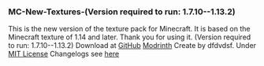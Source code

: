 ### MC-New-Textures-(Version required to run: 1.7.10--1.13.2)
This is the new version of the texture pack for Minecraft. It is based on the Minecraft texture of 1.14 and later. Thank you for using it. (Version required to run: 1.7.10--1.13.2)
Download at 
[GitHub](https://github.com/song682/MC-New-Textures)
[Modrinth](https://modrinth.com/resourcepack/minecraft-new-textures)
Create by dfdvdsf.
Under [MIT License](LICENSE)
Changelogs see [here](changelog.txt)